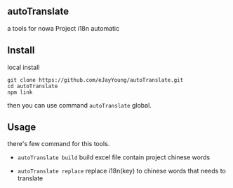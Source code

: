## autoTranslate

a tools for nowa Project i18n automatic

## Install
local install

```
git clone https://github.com/eJayYoung/autoTranslate.git
cd autoTranslate
npm link
```

then you can use command `autoTranslate` global.

## Usage

there's few command for this tools.

- `autoTranslate build` build excel file contain project chinese words

- `autoTranslate replace` replace i18n(key) to chinese words that needs to translate




